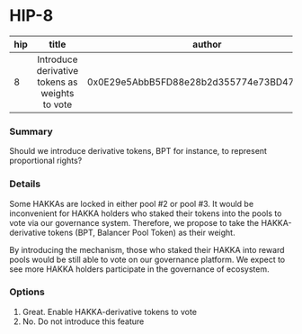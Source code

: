 # HIP-8


| hip | title | author | created | duration |
|----------|:----------:|:----------:|:----------:|:----------:|
| 8 | Introduce derivative tokens as weights to vote | 0x0E29e5AbbB5FD88e28b2d355774e73BD47dE3bcd | 2020-09-15 15:00 | 1 |

### Summary
Should we introduce derivative tokens, BPT for instance, to represent proportional rights?

### Details

Some HAKKAs are locked in either pool #2 or pool #3. It would be inconvenient for HAKKA holders who staked their tokens into the pools to vote via our governance system. Therefore, we propose to take the HAKKA-derivative tokens (BPT, Balancer Pool Token) as their weight. 

By introducing the mechanism, those who staked their HAKKA into reward pools would be still able to vote on our governance platform. We expect to see more HAKKA holders participate in the governance of ecosystem.


### Options
1. Great. Enable HAKKA-derivative tokens to vote
2. No. Do not introduce this feature
